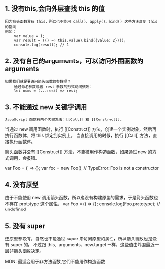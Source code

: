 ## 1. 没有this,会向外层查找 this 的值
    因为箭头函数没有 this，所以也不能用 call()、apply()、bind() 这些方法改变 this 的指向
    例如：
        var value = 1;
        var result = (() => this.value).bind({value: 2})();
        console.log(result); // 1

## 2. 没有自己的arguments，可以访问外围函数的 arguments
    如果我们就是要访问箭头函数的参数呢？
        通过命名参数或者 rest 参数的形式访问参数：
        let nums = (...rest) => rest;

## 3. 不能通过 new 关键字调用
    JavaScript 函数有两个内部方法：[[Call]] 和 [[Construct]]。

当通过 new 调用函数时，执行 [[Construct]] 方法，创建一个实例对象，然后再执行函数体，将 this 绑定到实例上。
当直接调用的时候，执行 [[Call]] 方法，直接执行函数体。

箭头函数并没有 [[Construct]] 方法，不能被用作构造函数，如果通过 new 的方式调用，会报错。

var Foo = () => {};
var foo = new Foo(); // TypeError: Foo is not a constructor

## 4. 没有原型

由于不能使用 new 调用箭头函数，所以也没有构建原型的需求，于是箭头函数也不存在 prototype 这个属性。
var Foo = () => {};
console.log(Foo.prototype); // undefined

## 5. 没有 super

连原型都没有，自然也不能通过 super 来访问原型的属性，所以箭头函数也是没有 super 的，
不过跟 this、arguments、new.target 一样，这些值由外围最近一层非箭头函数决定。

MDN: 最适合用于非方法函数,它们不能用作构造函数